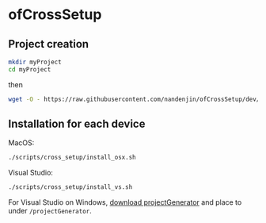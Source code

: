 # ofCrossSetup

## Project creation

```bash
mkdir myProject
cd myProject
```

then

```bash
wget -O - https://raw.githubusercontent.com/nandenjin/ofCrossSetup/dev/setup.sh | bash
```

## Installation for each device

MacOS:

```bash
./scripts/cross_setup/install_osx.sh
```

Visual Studio:

```sh
./scripts/cross_setup/install_vs.sh
```

For Visual Studio on Windows, [download projectGenerator](http://ci.openframeworks.cc/projectGenerator/projectGenerator-vs.zip) and place to under `/projectGenerator`.
